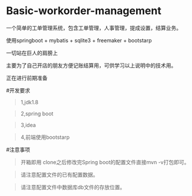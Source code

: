 # Basic-workorder-management
一个简单的工单管理系统，包含工单管理，人事管理，提成设置，结算业务。

使用springboot + mybatis + sqlite3 + freemaker + bootstarp 

一切站在巨人的肩膀上

主要为了自己开店的朋友方便记账结算用，可供学习以上说明中的技术用。

正在进行前期准备

#开发要求
>1,jdk1.8

>2,spring boot 

>3,idea

>4,前端使用bootstarp

#注意事项
>开箱即用 clone之后修改完Spring boot的配置文件直接mvn -v打包即可。

>请注意配置文件的已有配置数据。

>请注意配置文件中数据库db文件的存放位置。

